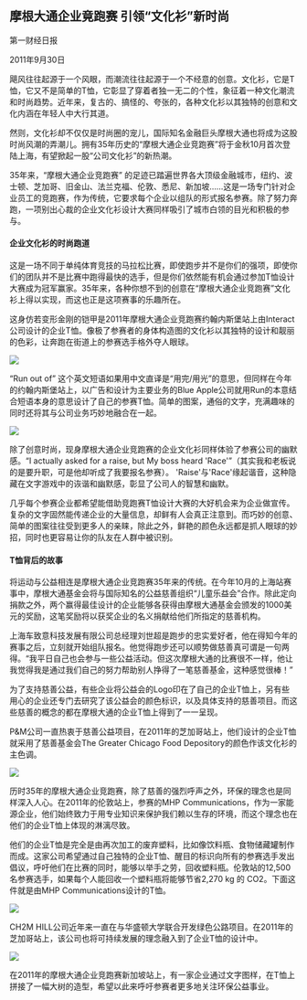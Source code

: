## 摩根大通企业竟跑赛 引领“文化衫”新时尚

<div class="article__time-byline">
	<p class="article__byline">第一财经日报</p>
	<time class="article__timestamp">2011年9月30日</time>
</div>

飓风往往起源于一个风眼，而潮流往往起源于一个不经意的创意。文化衫，它是T恤，它又不是简单的T恤，它彰显了穿着者独一无二的个性，象征着一种文化潮流和时尚趋势。近年来，复古的、搞怪的、夸张的，各种文化衫以其独特的创意和文化内涵在年轻人中大行其道。

然则，文化衫却不仅仅是时尚圈的宠儿，国际知名金融巨头摩根大通也将成为这股时尚风潮的弄潮儿。拥有35年历史的“摩根大通企业竞跑赛”将于金秋10月首次登陆上海，有望掀起一股“公司文化衫”的新热潮。

35年来，“摩根大通企业竞跑赛” 的足迹已踏遍世界各大顶级金融城市，纽约、波士顿、芝加哥、旧金山、法兰克福、伦敦、悉尼、新加坡……这是一场专门针对企业员工的竞跑赛，作为传统，它要求每个企业以组队的形式报名参赛。除了努力奔跑，一项别出心裁的企业文化衫设计大赛同样吸引了城市白领的目光和积极的参与。

#### 企业文化衫的时尚跑道

这是一场不同于单纯体育竞技的马拉松比赛，即使跑步并不是你们的强项，即使你们的团队并不是比赛中跑得最快的选手，但是你们依然能有机会通过参加T恤设计大赛成为冠军赢家。35年来，各种你想不到的创意在“摩根大通企业竞跑赛”文化衫上得以实现，而这也正是这项赛事的乐趣所在。

这身仿若变形金刚的铠甲是2011年摩根大通企业竞跑赛约翰内斯堡站上由Interact公司设计的企业T恤。像极了参赛者的身体构造图的文化衫以其独特的设计和靓丽的色彩，让奔跑在街道上的参赛选手格外夺人眼球。

![](/images/2011/2011-tshirt-01.jpg)

“Run out of” 这个英文短语如果用中文直译是“用完/用光”的意思，但同样在今年的约翰内斯堡站上，以广告和设计为主要业务的Blue Apple公司就用Run的本意结合短语本身的意思设计了自己的参赛T恤。简单的图案，通俗的文字，充满趣味的同时还将其与公司业务巧妙地融合在一起。

![](/images/2011/2011-tshirt-02.jpg)

除了创意时尚，现身摩根大通企业竞跑赛的企业文化衫同样体验了参赛公司的幽默感。“I actually asked for a raise, but My boss heard 'Race'”（其实我和老板说的是要升职，可是他却听成了我要报名参赛）。 'Raise'与'Race'缘起谐音，这种隐藏在文字游戏中的诙谐和幽默感，彰显了公司人的智慧和幽默。

几乎每个参赛企业都希望能借助竞跑赛T恤设计大赛的大好机会来为企业做宣传。复杂的文字固然能传递企业的大量信息，却鲜有人会真正注意到。而巧妙的创意、简单的图案往往受到更多人的亲睐，除此之外，鲜艳的颜色永远都是抓人眼球的妙招，同时也更容易让你的队友在人群中被识别。

#### T恤背后的故事

将运动与公益相连是摩根大通企业竞跑赛35年来的传统。在今年10月的上海站赛事中，摩根大通基金会将与国际知名的公益慈善组织“儿童乐益会”合作。除此定向捐款之外，两个赢得最佳设计的企业能够各获得由摩根大通基金会颁发的1000美元的奖励，这笔奖励将以获奖企业的名义捐献给他们所指定的慈善机构。

上海车致意科技发展有限公司总经理刘世超是跑步的忠实爱好者，他在得知今年的赛事之后，立刻就开始组队报名。他觉得跑步还可以顺势做慈善真可谓是一句两得。“我平日自己也会参与一些公益活动。但这次摩根大通的比赛很不一样，他让我觉得我是通过我们自己的努力帮助别人挣得了一笔慈善基金，这种感觉很棒！”

为了支持慈善公益，有些企业将公益会的Logo印在了自己的企业T恤上，另有些用心的企业还专门去研究了该公益会的颜色标识，以及具体支持的慈善项目。而这些慈善的概念的都在摩根大通的企业T恤上得到了一一呈现。

P&M公司一直热衷于慈善公益项目，在2011年的芝加哥站上，他们设计的企业T恤就采用了慈善基金会The Greater Chicago Food Depository的颜色作该文化衫的主色调。

![](/images/2011/2011-tshirt-03.jpg)

历时35年的摩根大通企业竞跑赛，除了慈善的强烈呼声之外，环保的理念也是同样深入人心。在2011年的伦敦站上，参赛的MHP Communications，作为一家能源企业，他们始终致力于用专业知识来保护我们赖以生存的环境，而这个理念也在他们的企业T恤上体现的淋漓尽致。

他们的企业T恤是完全是由再次加工的废弃塑料，比如像饮料瓶、食物储藏罐制作而成。这家公司希望通过自己独特的企业T恤、醒目的标识向所有的参赛选手发出倡议，呼吁他们在比赛的同时，能够以举手之劳，回收塑料瓶。伦敦站的12,500名参赛选手，如果每个人能回收一个塑料瓶将能够节省2,270 kg 的 CO2。下面这件就是由MHP Communications设计的T恤。

![](/images/2011/2011-tshirt-04.jpg)

CH2M HILL公司近年来一直在与华盛顿大学联合开发绿色公路项目。在2011年的芝加哥站上，该公司也将可持续发展的理念融入到了企业T恤的设计中。

![](/images/2011/2011-tshirt-05.jpg)

在2011年的摩根大通企业竞跑赛新加坡站上，有一家企业通过文字图样，在T恤上拼接了一幅大树的造型，希望以此来呼吁参赛者更多地关注环保公益事业。



